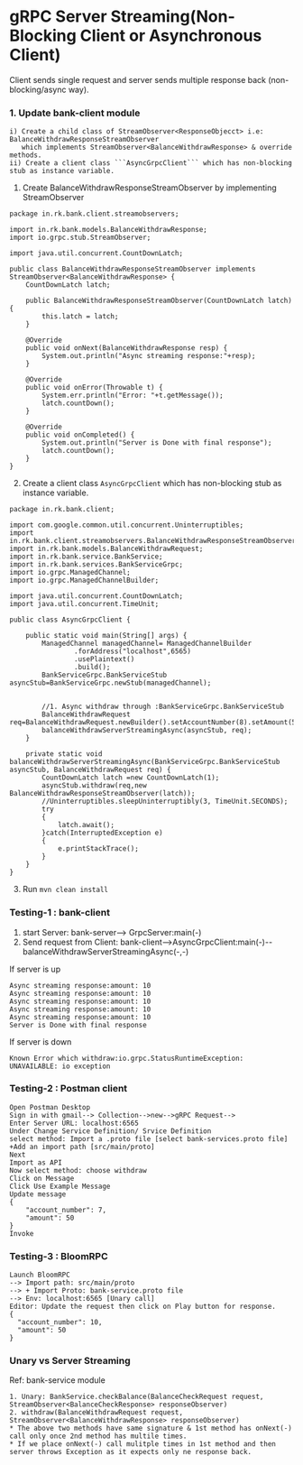 # gRPC Server Streaming(Non-Blocking Client or Asynchronous Client)
Client sends single request and server sends multiple response back (non-blocking/async way).

### 1. Update bank-client module
```
i) Create a child class of StreamObserver<ResponseObjecct> i.e: BalanceWithdrawResponseStreamObserver
   which implements StreamObserver<BalanceWithdrawResponse> & override methods.
ii) Create a client class ```AsyncGrpcClient``` which has non-blocking stub as instance variable.
```

1. Create BalanceWithdrawResponseStreamObserver by implementing StreamObserver<BalanceWithdrawResponse>
```
package in.rk.bank.client.streamobservers;

import in.rk.bank.models.BalanceWithdrawResponse;
import io.grpc.stub.StreamObserver;

import java.util.concurrent.CountDownLatch;

public class BalanceWithdrawResponseStreamObserver implements StreamObserver<BalanceWithdrawResponse> {
    CountDownLatch latch;

    public BalanceWithdrawResponseStreamObserver(CountDownLatch latch) {
        this.latch = latch;
    }

    @Override
    public void onNext(BalanceWithdrawResponse resp) {
        System.out.println("Async streaming response:"+resp);
    }

    @Override
    public void onError(Throwable t) {
        System.err.println("Error: "+t.getMessage());
        latch.countDown();
    }

    @Override
    public void onCompleted() {
        System.out.println("Server is Done with final response");
        latch.countDown();
    }
}

```
2. Create a client class ```AsyncGrpcClient``` which has non-blocking stub as instance variable.
```
package in.rk.bank.client;

import com.google.common.util.concurrent.Uninterruptibles;
import in.rk.bank.client.streamobservers.BalanceWithdrawResponseStreamObserver;
import in.rk.bank.models.BalanceWithdrawRequest;
import in.rk.bank.service.BankService;
import in.rk.bank.services.BankServiceGrpc;
import io.grpc.ManagedChannel;
import io.grpc.ManagedChannelBuilder;

import java.util.concurrent.CountDownLatch;
import java.util.concurrent.TimeUnit;

public class AsyncGrpcClient {

    public static void main(String[] args) {
        ManagedChannel managedChannel= ManagedChannelBuilder
                .forAddress("localhost",6565)
                .usePlaintext()
                .build();
        BankServiceGrpc.BankServiceStub asyncStub=BankServiceGrpc.newStub(managedChannel);


        //1. Async withdraw through :BankServiceGrpc.BankServiceStub
        BalanceWithdrawRequest req=BalanceWithdrawRequest.newBuilder().setAccountNumber(8).setAmount(50).build();
        balanceWithdrawServerStreamingAsync(asyncStub, req);
    }

    private static void balanceWithdrawServerStreamingAsync(BankServiceGrpc.BankServiceStub asyncStub, BalanceWithdrawRequest req) {
        CountDownLatch latch =new CountDownLatch(1);
        asyncStub.withdraw(req,new BalanceWithdrawResponseStreamObserver(latch));
        //Uninterruptibles.sleepUninterruptibly(3, TimeUnit.SECONDS);
        try
        {
            latch.await();
        }catch(InterruptedException e)
        {
            e.printStackTrace();
        }
    }
}
```
3. Run ```mvn clean install```

### Testing-1 : bank-client
1. start Server:  bank-server--> GrpcServer:main(-)
2. Send request from Client: bank-client-->AsyncGrpcClient:main(-)--balanceWithdrawServerStreamingAsync(-,-)

If server is up
```
Async streaming response:amount: 10
Async streaming response:amount: 10
Async streaming response:amount: 10
Async streaming response:amount: 10
Async streaming response:amount: 10
Server is Done with final response

```
If server is down
```
Known Error which withdraw:io.grpc.StatusRuntimeException: UNAVAILABLE: io exception
```
### Testing-2 : Postman client
```
Open Postman Desktop
Sign in with gmail--> Collection-->new-->gRPC Request--> 
Enter Server URL: localhost:6565
Under Change Service Definition/ Srvice Definition
select method: Import a .proto file [select bank-services.proto file]
+Add an import path [src/main/proto]
Next
Import as API
Now select method: choose withdraw
Click on Message
Click Use Example Message
Update message
{
    "account_number": 7,
    "amount": 50
}
Invoke
```
### Testing-3 : BloomRPC
```
Launch BloomRPC
--> Import path: src/main/proto
--> + Import Proto: bank-service.proto file
--> Env: localhost:6565 [Unary call] 
Editor: Update the request then click on Play button for response.
{
  "account_number": 10,
  "amount": 50
}
```
### Unary vs Server Streaming
Ref: bank-service module
```
1. Unary: BankService.checkBalance(BalanceCheckRequest request, StreamObserver<BalanceCheckResponse> responseObserver)
2. withdraw(BalanceWithdrawRequest request, StreamObserver<BalanceWithdrawResponse> responseObserver)
* The above two methods have same signature & 1st method has onNext(-) call only once 2nd method has multile times.
* If we place onNext(-) call mulitple times in 1st method and then server throws Exception as it expects only ne response back. 
```